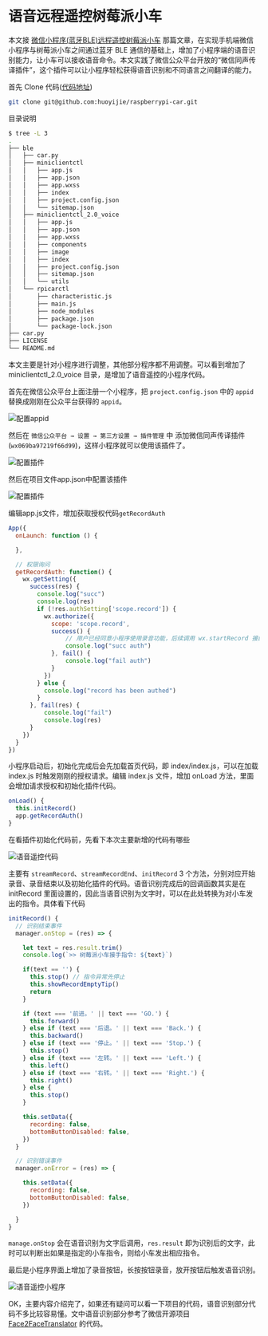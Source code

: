 
# 语音远程遥控树莓派小车

本文接 [微信小程序(蓝牙BLE)远程遥控树莓派小车](https://huoyijie.cn/article/769dba20801c11eb983f31fd884051bb/) 那篇文章，在实现手机端微信小程序与树莓派小车之间通过蓝牙 BLE 通信的基础上，增加了小程序端的语音识别能力，让小车可以接收语音命令。本文实践了微信公众平台开放的“微信同声传译插件”，这个插件可以让小程序轻松获得语音识别和不同语言之间翻译的能力。

首先 Clone 代码([代码地址](https://github.com/huoyijie/raspberrypi-car))

```bash
git clone git@github.com:huoyijie/raspberrypi-car.git
```

目录说明

```bash
$ tree -L 3
.
├── ble
│   ├── car.py
│   ├── miniclientctl
│   │   ├── app.js
│   │   ├── app.json
│   │   ├── app.wxss
│   │   ├── index
│   │   ├── project.config.json
│   │   └── sitemap.json
│   ├── miniclientctl_2.0_voice
│   │   ├── app.js
│   │   ├── app.json
│   │   ├── app.wxss
│   │   ├── components
│   │   ├── image
│   │   ├── index
│   │   ├── project.config.json
│   │   ├── sitemap.json
│   │   └── utils
│   └── rpicarctl
│       ├── characteristic.js
│       ├── main.js
│       ├── node_modules
│       ├── package.json
│       └── package-lock.json
├── car.py
├── LICENSE
└── README.md
```

本文主要是针对小程序进行调整，其他部分程序都不用调整。可以看到增加了 miniclientctl_2.0_voice 目录，是增加了语音遥控的小程序代码。

首先在微信公众平台上面注册一个小程序，把 `project.config.json` 中的 `appid` 替换成刚刚在公众平台获得的 `appid`。

![配置appid](https://cdn.huoyijie.cn/ab/ad271380823c11ebb2910fd63136fd48/config-appid.jpg)


然后在 `微信公众平台 → 设置 → 第三方设置 → 插件管理` 中 添加微信同声传译插件 (`wx069ba97219f66d99`)，这样小程序就可以使用该插件了。

![配置插件](https://cdn.huoyijie.cn/ab/ad271380823c11ebb2910fd63136fd48/config-plugin.jpg)

然后在项目文件app.json中配置该插件

![配置插件](https://cdn.huoyijie.cn/ab/ad271380823c11ebb2910fd63136fd48/config-plugin2.jpg)

编辑app.js文件，增加获取授权代码`getRecordAuth`

```javascript
App({
  onLaunch: function () {

  },

  // 权限询问
  getRecordAuth: function() {
    wx.getSetting({
      success(res) {
        console.log("succ")
        console.log(res)
        if (!res.authSetting['scope.record']) {
          wx.authorize({
            scope: 'scope.record',
            success() {
                // 用户已经同意小程序使用录音功能，后续调用 wx.startRecord 接口不会弹窗询问
                console.log("succ auth")
            }, fail() {
                console.log("fail auth")
            }
          })
        } else {
          console.log("record has been authed")
        }
      }, fail(res) {
          console.log("fail")
          console.log(res)
      }
    })
  }
})
```

小程序启动后，初始化完成后会先加载首页代码，即 index/index.js，可以在加载 index.js 时触发刚刚的授权请求。编辑 index.js 文件，增加 onLoad 方法，里面会增加请求授权和初始化插件代码。

```javascript
onLoad() {
  this.initRecord()
  app.getRecordAuth()
}
```

在看插件初始化代码前，先看下本次主要新增的代码有哪些

![语音遥控代码](https://cdn.huoyijie.cn/ab/ad271380823c11ebb2910fd63136fd48/voice-code.jpg)

主要有 `streamRecord`、`streamRecordEnd`、`initRecord` 3 个方法，分别对应开始录音、录音结束以及初始化插件的代码。语音识别完成后的回调函数其实是在 initRecord 里面设置的，因此当语音识别为文字时，可以在此处转换为对小车发出的指令。具体看下代码

```javascript
initRecord() {
  // 识别结束事件
  manager.onStop = (res) => {

    let text = res.result.trim()
    console.log(`>> 树莓派小车接手指令: ${text}`)

    if(text == '') {
      this.stop() // 指令异常先停止
      this.showRecordEmptyTip()
      return
    }

    if (text === '前进。' || text === 'GO.') {
      this.forward()
    } else if (text === '后退。' || text === 'Back.') {
      this.backward()
    } else if (text === '停止。' || text === 'Stop.') {
      this.stop()
    } else if (text === '左转。' || text === 'Left.') {
      this.left()
    } else if (text === '右转。' || text === 'Right.') {
      this.right()
    } else {
      this.stop()
    }

    this.setData({
      recording: false,
      bottomButtonDisabled: false,
    })
  }

  // 识别错误事件
  manager.onError = (res) => {

    this.setData({
      recording: false,
      bottomButtonDisabled: false,
    })

  }
}
```

`manage.onStop` 会在语音识别为文字后调用，`res.result` 即为识别后的文字，此时可以判断出如果是指定的小车指令，则给小车发出相应指令。

最后是小程序界面上增加了录音按钮，长按按钮录音，放开按钮后触发语音识别。

![语音遥控小程序](https://cdn.huoyijie.cn/ab/ad271380823c11ebb2910fd63136fd48/voice-remotectl.jpg)

OK，主要内容介绍完了，如果还有疑问可以看一下项目的代码，语音识别部分代码不多比较容易懂。文中语音识别部分参考了微信开源项目 [Face2FaceTranslator](https://github.com/Tencent/Face2FaceTranslator/) 的代码。